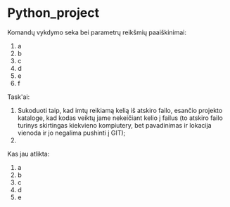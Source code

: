 # Python_project

Komandų vykdymo seka bei parametrų reikšmių paaiškinimai:
1. a
2. b
3. c
4. d
5. e
6. f

Task'ai:
1. Sukoduoti taip, kad imtų reikiamą kelią iš atskiro failo, esančio projekto kataloge, kad kodas veiktų jame nekeičiant kelio į failus (to atskiro failo turinys skirtingas kiekvieno kompiutery, bet pavadinimas ir lokacija vienoda ir jo negalima pushinti į GIT);
2. 

Kas jau atlikta:
1. a
2. b
3. c
4. d
5. e
